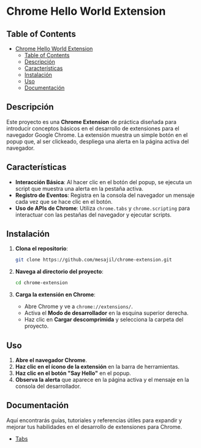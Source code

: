 # Chrome Hello World Extension

## Table of Contents

- [Chrome Hello World Extension](#chrome-hello-world-extension)
  - [Table of Contents](#table-of-contents)
  - [Descripción](#descripción)
  - [Características](#características)
  - [Instalación](#instalación)
  - [Uso](#uso)
  - [Documentación](#documentación)

## Descripción

Este proyecto es una **Chrome Extension** de práctica diseñada para introducir conceptos básicos en el desarrollo de extensiones para el navegador Google Chrome. La extensión muestra un simple botón en el popup que, al ser clickeado, despliega una alerta en la página activa del navegador.

## Características

- **Interacción Básica**: Al hacer clic en el botón del popup, se ejecuta un script que muestra una alerta en la pestaña activa.
- **Registro de Eventos**: Registra en la consola del navegador un mensaje cada vez que se hace clic en el botón.
- **Uso de APIs de Chrome**: Utiliza `chrome.tabs` y `chrome.scripting` para interactuar con las pestañas del navegador y ejecutar scripts.

## Instalación

1. **Clona el repositorio**:

   ```bash
   git clone https://github.com/mesajil/chrome-extension.git
   ```

2. **Navega al directorio del proyecto**:

   ```bash
   cd chrome-extension
   ```

3. **Carga la extensión en Chrome**:

   - Abre Chrome y ve a `chrome://extensions/`.
   - Activa el **Modo de desarrollador** en la esquina superior derecha.
   - Haz clic en **Cargar descomprimida** y selecciona la carpeta del proyecto.

## Uso

1. **Abre el navegador Chrome**.
2. **Haz clic en el ícono de la extensión** en la barra de herramientas.
3. **Haz clic en el botón "Say Hello"** en el popup.
4. **Observa la alerta** que aparece en la página activa y el mensaje en la consola del desarrollador.

## Documentación

Aquí encontrarás guías, tutoriales y referencias útiles para expandir y mejorar tus habilidades en el desarrollo de extensiones para Chrome.

- [Tabs](https://github.com/mesajil/chrome-extension/blob/main/docs/tabs.md)

<!-- ## Contribuciones

Este es un proyecto de práctica, pero las contribuciones son bienvenidas. Si deseas mejorar esta extensión o agregar nuevas funcionalidades, sigue estos pasos:

1. **Haz un Fork del proyecto**.
2. **Crea una rama** para tu feature (`git checkout -b feature/nueva-funcionalidad`).
3. **Realiza tus cambios** y **commitea** (`git commit -m 'Añadir nueva funcionalidad'`).
4. **Haz push** a la rama (`git push origin feature/nueva-funcionalidad`).
5. **Abre un Pull Request**.

## Licencia

Este proyecto está licenciado bajo la [Licencia MIT](LICENSE).

---

¡Gracias por utilizar y contribuir a esta Chrome Extension de práctica! -->
